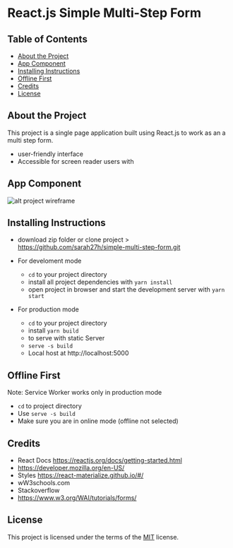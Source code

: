 # React.js Simple Multi-Step Form

## Table of Contents

- [About the Project](#about-the-project)
- [App Component](#app-component)
- [Installing Instructions](#installing-instructions)
- [ Offline First ](#offline-first)
- [Credits](#credits)
- [License](#license)

## About the Project

This project is a single page application built using React.js to work as an a multi step form.

- user-friendly interface
- Accessible for screen reader users with

## App Component

![alt project wireframe](https://raw.githubusercontent.com/sarah27h/simple-multi-step-form/master/simpleMultiStepForm.png)

## Installing Instructions

- download zip folder or clone project > https://github.com/sarah27h/simple-multi-step-form.git

- For develoment mode

  - `cd` to your project directory
  - install all project dependencies with `yarn install`
  - open project in browser and start the development server with `yarn start`

- For production mode
  - `cd` to your project directory
  - install `yarn build`
  - to serve with static Server
  - `serve -s build`
  - Local host at http://localhost:5000

## Offline First

Note: Service Worker works only in production mode

- `cd` to project directory
- Use `serve -s build`
- Make sure you are in online mode (offline not selected)

## Credits

- React Docs https://reactjs.org/docs/getting-started.html
- https://developer.mozilla.org/en-US/
- Styles https://react-materialize.github.io/#/
- wW3schools.com
- Stackoverflow
- https://www.w3.org/WAI/tutorials/forms/

## License

This project is licensed under the terms of the <a href="https://choosealicense.com/licenses/mit/" rel="nofollow">MIT</a> license.
